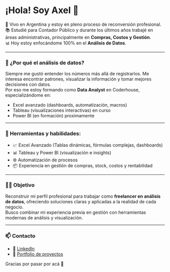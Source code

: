 # ¡Hola! Soy Axel 👋

📍 Vivo en Argentina y estoy en pleno proceso de reconversión profesional.  
📚 Estudié para Contador Público y durante los últimos años trabajé en áreas administrativas, principalmente en **Compras, Costos y Gestión**.  
📊 Hoy estoy enfocándome 100% en el **Análisis de Datos**.

---

### 🎯 ¿Por qué el análisis de datos?

Siempre me gustó entender los números más allá de registrarlos. Me interesa encontrar patrones, visualizar la información y tomar mejores decisiones con datos.  
Por eso me estoy formando como **Data Analyst** en Coderhouse, especializándome en:

- Excel avanzado (dashboards, automatización, macros)
- Tableau (visualizaciones interactivas) en curso
- Power BI (en formación) proximamente

---

### 🧰 Herramientas y habilidades:

- 📈 Excel Avanzado (Tablas dinámicas, fórmulas complejas, dashboards)
- 📊 Tableau y Power BI (visualización e insights)
- ⚙️ Automatización de procesos
- 📦 Experiencia en gestión de compras, stock, costos y rentabilidad

---

### 👨‍💻 Objetivo

Reconstruir mi perfil profesional para trabajar como **freelancer en análisis de datos**, ofreciendo soluciones claras y aplicadas a la realidad de cada negocio.  
Busco combinar mi experiencia previa en gestión con herramientas modernas de análisis y visualización.

---

### 📫 Contacto

- 💼 [LinkedIn](https://www.linkedin.com/in/axel-schemberg)
- 📁 [Portfolio de proyectos](https://github.com/AxelSchemberg/portfolio)

Gracias por pasar por acá 🙌
